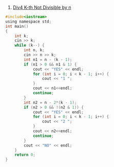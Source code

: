 1. [Div4  K-th Not Divisible by n](https://codeforces.com/contest/1352/problem/C)
~~~c
#include<iostream>
using namespace std;
int main()
{
	int k;
	cin >> k;
	while (k--) {
		int n, k;
		cin >> n >> k;
		int n1 = n - (k - 1);
		if (n1 > 0 && n1 & 1) {
			cout << "YES" << endl;
			for (int i = 0; i < k - 1; i++) {
				cout << "1 ";
			}
			cout << n1<<endl;
			continue;
		}
		int n2 = n - 2*(k - 1);
		if (n2 > 0 && !(n2 & 1)) {
			cout << "YES" << endl;
			for (int i = 0; i < k - 1; i++) {
				cout << "2 ";
			}
			cout << n2<<endl;
			continue;
		}
		cout << "NO" << endl;
	}
	return 0;
}
~~~